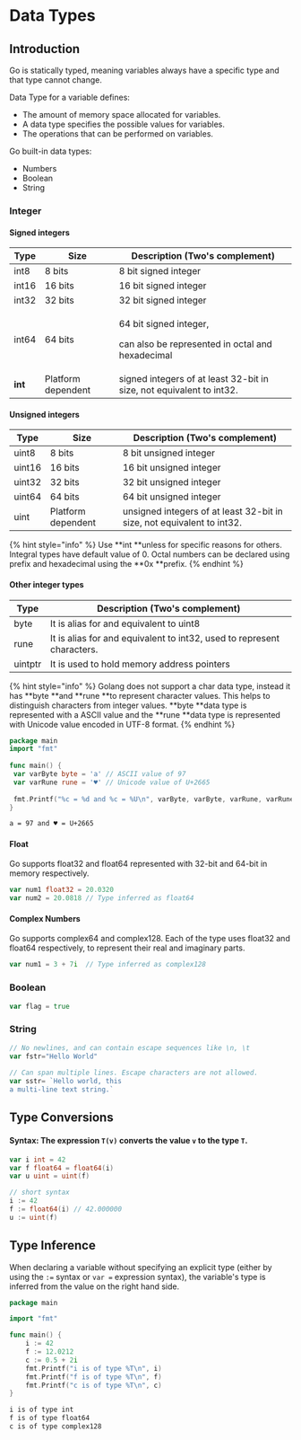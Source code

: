 # Data Types

## Introduction

Go is statically typed, meaning variables always have a specific type and that type cannot change.

Data Type for a variable defines:

* The amount of memory space allocated for variables.
* A data type specifies the possible values for variables.
* The operations that can be performed on variables.

Go built-in data types:

* Numbers
* Boolean 
* String

### Integer

#### Signed integers

| Type    | Size               | Description (Two's complement)                                                        |
| ------- | ------------------ | ------------------------------------------------------------------------------------- |
| int8    | 8 bits             | 8 bit signed integer                                                                  |
| int16   | 16 bits            | 16 bit signed integer                                                                 |
| int32   | 32 bits            | 32 bit signed integer                                                                 |
| int64   | 64 bits            | <p>64 bit signed integer, </p><p>can also be represented in octal and hexadecimal</p> |
| **int** | Platform dependent | signed integers of at least 32-bit in size, not equivalent to int32.                  |

#### Unsigned integers

| Type   | Size               | Description (Two's complement)                                         |
| ------ | ------------------ | ---------------------------------------------------------------------- |
| uint8  | 8 bits             | 8 bit unsigned integer                                                 |
| uint16 | 16 bits            | 16 bit unsigned integer                                                |
| uint32 | 32 bits            | 32 bit unsigned integer                                                |
| uint64 | 64 bits            | 64 bit unsigned integer                                                |
| uint   | Platform dependent | unsigned integers of at least 32-bit in size, not equivalent to int32. |

{% hint style="info" %}
Use **int **unless for specific reasons for others. Integral types have default value of 0. Octal numbers can be declared using prefix and hexadecimal using the **0x **prefix.
{% endhint %}

#### Other integer types

| Type    | Description (Two's complement)                                         |
| ------- | ---------------------------------------------------------------------- |
| byte    | It is alias for and equivalent to uint8                                |
| rune    | It is alias for and equivalent to int32, used to represent characters. |
| uintptr | It is used to hold memory address pointers                             |

{% hint style="info" %}
Golang does not support a char data type, instead it has **byte **and **rune **to represent character values. This helps to distinguish characters from integer values. **byte **data type is represented with a ASCII value and the **rune **data type is represented with Unicode value encoded in UTF-8 format.
{% endhint %}

```go
package main
import "fmt"
 
func main() {
 var varByte byte = 'a' // ASCII value of 97
 var varRune rune = '♥' // Unicode value of U+2665
 
 fmt.Printf("%c = %d and %c = %U\n", varByte, varByte, varRune, varRune)
}
```

```bash
a = 97 and ♥ = U+2665
```

#### Float

Go supports float32 and float64 represented with 32-bit and 64-bit in memory respectively.

```go
var num1 float32 = 20.0320
var num2 = 20.0818 // Type inferred as float64
```

#### Complex Numbers

Go supports complex64 and complex128. Each of the type uses float32 and float64 respectively, to represent their real and imaginary parts.

```go
var num1 = 3 + 7i  // Type inferred as complex128
```

###

### Boolean

```go
var flag = true
```

###

### String

```go
// No newlines, and can contain escape sequences like \n, \t
var fstr="Hello World"
 
// Can span multiple lines. Escape characters are not allowed.
var sstr= `Hello world, this
a multi-line text string.`
```



## Type Conversions

#### Syntax: The expression `T(v)` converts the value `v` to the type `T`.

```go
var i int = 42
var f float64 = float64(i)
var u uint = uint(f)
```

```go
// short syntax
i := 42
f := float64(i) // 42.000000
u := uint(f)
```



## Type Inference

When declaring a variable without specifying an explicit type (either by using the `:=` syntax or `var =` expression syntax), the variable's type is inferred from the value on the right hand side.

```go
package main

import "fmt"

func main() {
	i := 42
	f := 12.0212
	c := 0.5 + 2i
	fmt.Printf("i is of type %T\n", i)
	fmt.Printf("f is of type %T\n", f)
	fmt.Printf("c is of type %T\n", c)
}
```

```bash
i is of type int
f is of type float64
c is of type complex128
```
